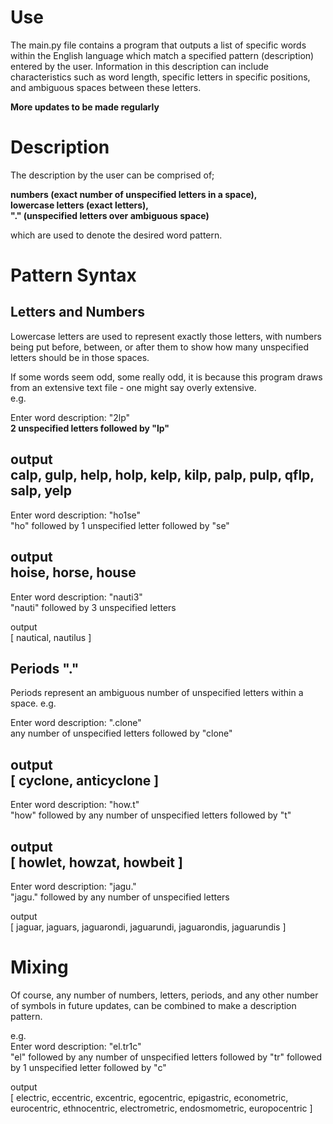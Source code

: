 # Use
The main.py file contains a program that outputs a list of specific words within the English language which match a specified pattern (description) entered by the user.
Information in this description can include characteristics such as word length, specific letters in specific positions, and ambiguous spaces between these letters.  

**More updates to be made regularly**
# Description
The description by the user can be comprised of;  

**numbers (exact number of unspecified letters in a space),**  
**lowercase letters (exact letters),**  
**"." (unspecified letters over ambiguous space)**  

which are used to denote the desired word pattern.
# Pattern Syntax
## Letters and Numbers
Lowercase letters are used to represent exactly those letters, with numbers being put before, between, or after them to show how many unspecified letters should be in those spaces.

If some words seem odd, some really odd, it is because this program draws from an extensive text file - one might say overly extensive.  
e.g.  

Enter word description: "2lp"  
__2 unspecified letters followed by "lp"__   

**output**   
calp, gulp, help, holp, kelp, kilp, palp, pulp, qflp, salp, yelp  
---------------------------------------  
Enter word description: "ho1se"  
 "ho" followed by 1 unspecified letter followed by "se"   

output   
hoise, horse, house 
---------------------------------------  
Enter word description: "nauti3"   
 "nauti" followed by 3 unspecified letters   

 output   
[ nautical, nautilus ]  
## Periods "."
Periods represent an ambiguous number of unspecified letters within a space. 
e.g. 

Enter word description: ".clone"   
 any number of unspecified letters followed by "clone"   

 output   
[ cyclone, anticyclone ]  
---------------------------------------  
Enter word description: "how.t"  
 "how" followed by any number of unspecified letters followed by "t"   

 output   
[ howlet, howzat, howbeit ]  
---------------------------------------  
Enter word description: "jagu."  
 "jagu." followed by any number of unspecified letters   

 output   
[ jaguar, jaguars, jaguarondi, jaguarundi, jaguarondis, jaguarundis ]  

# Mixing
Of course, any number of numbers, letters, periods, and any other number of symbols in future updates, can be combined to make a description pattern.

e.g.  
Enter word description: "el.tr1c"   
"el" followed by any number of unspecified letters followed by "tr" followed by 1 unspecified letter followed by "c" 

 output   
[ electric, eccentric, excentric, egocentric, epigastric, econometric, eurocentric, ethnocentric, electrometric, endosmometric, europocentric ]

